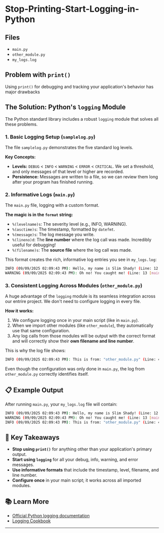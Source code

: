 # Stop-Printing-Start-Logging-in-Python

## Files
- `main.py`
- `other_module.py`
- `my_logs.log` 

## Problem with `print()`

Using `print()` for debugging and tracking your application's behavior has major drawbacks

## The Solution: Python's `logging` Module

The Python standard library includes a robust `logging` module that solves all these problems.

### 1. Basic Logging Setup (`samplelog.py`)

The file `samplelog.py` demonstrates the five standard log levels.

**Key Concepts:**
*   **Levels:** `DEBUG` < `INFO` < `WARNING` < `ERROR` < `CRITICAL`. We set a threshold, and only messages of that level or higher are recorded.
*   **Persistence:** Messages are written to a file, so we can review them long after your program has finished running.

### 2. Informative Logs (`main.py`)

The `main.py` file, logging  with a custom format. 

**The magic is in the `format` string:**
*   `%(levelname)s`: The severity level (e.g., INFO, WARNING).
*   `%(asctime)s`: The timestamp, formatted by `datefmt`.
*   `%(message)s`: The log message you write.
*   `%(lineno)d`: The **line number** where the log call was made. Incredibly useful for debugging!
*   `%(filename)s`: The **source file** where the log call was made.

This format creates the rich, informative log entries you see in `my_logs.log`:
```bash
INFO (09/09/2025 02:09:43 PM): Hello, my name is Slim Shady! (Line: 12 [main.py])
WARNING (09/09/2025 02:09:43 PM): Oh no! You caught me! (Line: 13 [main.py])
```

### 3. Consistent Logging Across Modules (`other_module.py`)

A huge advantage of the `logging` module is its seamless integration across our entrire project. We don't need to configure logging in every file.

**How it works:**
1.  We configure logging once in your main script (like in `main.py`).
2.  When we import other modules (like `other_module`), they automatically use that same configuration.
3.  Any log calls from those modules will be output with the correct format and will correctly show their **own filename and line number**.

This is why the log file shows:
```bash
INFO (09/09/2025 02:09:43 PM): This is from: "other_module.py" (Line: 4 [other_module.py])
```

Even though the configuration was only done in `main.py`, the log from `other_module.py` correctly identifies itself.


## 📋 Example Output

After running `main.py`, your `my_logs.log` file will contain:
```bash
INFO (09/09/2025 02:09:43 PM): Hello, my name is Slim Shady! (Line: 12 [main.py])
WARNING (09/09/2025 02:09:43 PM): Oh no! You caught me! (Line: 13 [main.py])
INFO (09/09/2025 02:09:43 PM): This is from: "other_module.py" (Line: 4 [other_module.py])
```

## 🎯 Key Takeaways

*   **Stop using `print()`** for anything other than your application's primary output.
*   **Start using `logging`** for all your debug, info, warning, and error messages.
*   **Use informative formats** that include the timestamp, level, filename, and line number.
*   **Configure once** in your main script; it works across all imported modules.


## 📚 Learn More

*   [Official Python logging documentation](https://docs.python.org/3/library/logging.html)
*   [Logging Cookbook](https://docs.python.org/3/howto/logging-cookbook.html)

---

